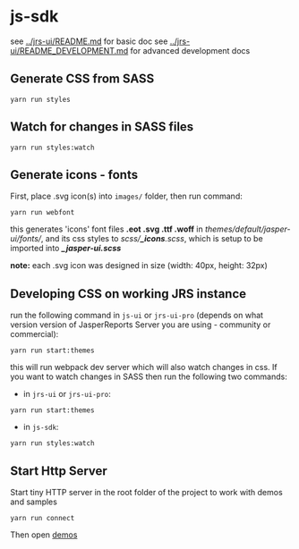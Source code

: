 # js-sdk

see [../jrs-ui/README.md]() for basic doc
see [../jrs-ui/README_DEVELOPMENT.md]() for advanced development docs
  
## Generate CSS from SASS

    yarn run styles

## Watch for changes in SASS files 

    yarn run styles:watch

## Generate icons - fonts
First, place .svg icon(s) into `images/` folder, then run command:

    yarn run webfont

this generates 'icons' font files **.eot .svg .ttf .woff** in *themes/default/jasper-ui/fonts/*, and its css styles to *scss/**_icons**.scss*, which is setup to be imported into ***_jasper-ui.scss*** 

**note:** each .svg icon was designed in size (width: 40px, height: 32px)

## Developing CSS on working JRS instance

run the following command in `js-ui` or `jrs-ui-pro` 
(depends on what version version of JasperReports Server you are using - community or commercial):

    yarn run start:themes
       
this will run webpack dev server which will also watch changes in css.
If you want to watch changes in SASS then run the following two commands:

- in `jrs-ui` or `jrs-ui-pro`:

```shell script
yarn run start:themes
``` 

- in `js-sdk`:

```shell script
yarn run styles:watch
```       
               
## Start Http Server 

Start tiny HTTP server in the root folder of the project to work with demos and samples

    yarn run connect
   
Then open [demos](http://localhost:8000/demos)
